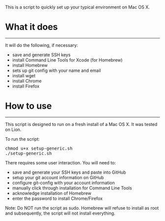 This is a script to quickly set up your typical environment on Mac OS X.

# What it does
--------------
It will do the following, if necessary:
* save and generate SSH keys
* install Command Line Tools for Xcode (for Homebrew)
* install Homebrew
* sets up git config with your name and email
* install wget
* install Chrome
* install Firefox


# How to use
------------

This script is designed to run on a fresh install of a Mac OS X. It was tested on Lion.

To run the script:
<pre>chmod u+x setup-generic.sh
./setup-generic.sh</pre>


There requires some user interaction. You will need to:
* save and generate your SSH keys and paste into GitHub
* setup your git account information on GitHub
* configure git-config with your account information
* manually click through installation for Command Line Tools
* acknowledge installation of Homebrew
* enter the password to install Chrome/Firefox

Note: Do NOT run the script as sudo. Homebrew will refuse to install as root and subsequently, the script will not install everything. 
